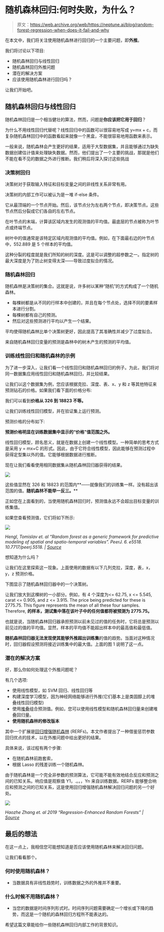 # 随机森林回归:何时失败，为什么？

> 原文：<https://web.archive.org/web/https://neptune.ai/blog/random-forest-regression-when-does-it-fail-and-why>

在本文中，我们将关注使用随机森林进行回归的一个主要问题，即**外推**。

我们将讨论以下项目:

*   随机森林回归与线性回归
*   随机森林回归外推问题
*   潜在的解决方案
*   应该使用随机森林进行回归吗？

让我们开始吧。

## 随机森林回归与线性回归

随机森林回归是一个相当健壮的算法，然而，问题是**你应该把它用于回归**？

为什么不用线性回归代替呢？线性回归中的函数可以很容易地写成 y=mx + c，而复杂随机森林回归中的函数看起来就像一个黑盒，不能很容易地用函数来表示。

一般来说，随机森林会产生更好的结果，适用于大型数据集，并且能够通过为缺失数据创建估计值来处理缺失数据。然而，他们提出了一个主要的挑战，那就是他们不能在看不见的数据之外进行推断。我们稍后将深入探讨这些挑战

### 决策树回归

决策树对于获取输入特征和目标变量之间的非线性关系非常有用。

决策树的内部工作可以被认为是一堆 if-else 条件。

它从最顶端的一个节点开始。然后，该节点分为左右两个节点，即决策节点。这些节点然后分裂成它们各自的左右节点。

在叶节点的末端，计算该区域内发生的观测值的平均值。最底层的节点被称为叶节点或终端节点。

树叶中的值通常是该特定区域内观测值的平均值。例如，在下面最右边的叶节点中，552.889 是 5 个样本的平均值。

这种分裂的程度就是我们所知的树的深度。这是可以调整的超参数之一。指定树的最大深度是为了防止树变得太深——导致过度拟合的情况。

### 随机森林回归

随机森林是决策树的集合。这就是说，许多树以某种“随机”的方式构成了一个随机森林。

*   每棵树都是从不同的行样本中创建的，并且在每个节点处，选择不同的要素样本进行分割。
*   每棵树都有自己的预测。
*   然后对这些预测进行平均以产生一个结果。

平均使得随机森林比单个决策树更好，因此提高了其准确性并减少了过度拟合。

来自随机森林回归变量的预测是森林中的树木产生的预测的平均值。

### 训练线性回归和随机森林的示例

为了进一步深入，让我们看一个线性回归和随机森林回归的例子。为此，我们将对同一数据集应用线性回归和随机森林回归，并比较结果。

让我们以这个数据集为例，您应该根据克拉、深度、表、x、y 和 z 等其他特征来预测钻石的价格。如果我们看下面的价格分布:

我们可以看到**价格从 326 到 18823 不等。**

让我们训练线性回归模型，并在验证集上运行预测。

预测价格的分布如下:

**预测价格明显在训练数据集中显示的“价格”值范围之外。**

线性回归模型，顾名思义，就是在数据上创建一个线性模型。一种简单的思考方式是采用 y = mx+C 的形式。因此，由于它符合线性模型，因此能够在预测过程中获得定型集以外的值。它能够根据数据进行推断。

现在让我们看看使用相同数据集从随机森林回归器获得的结果。

![](img/5844f1d3232988621ebb9aa848dc3a7f.png)

这些值显然在 326 和 18823 的范围内**——就像我们的训练集一样。没有超出该范围的值。**随机森林不能举一反三。****

正如您在上面看到的，当使用随机森林回归时，预测值永远不会超出目标变量的训练集值。

如果您查看预测值，它们将如下所示:

![](img/f146a27c6738a660c029642360e2a0f5.png)

*Hengl, Tomislav et. al “Random forest as a generic framework for predictive modeling of spatial and spatio-temporal variables”. PeerJ. 6\. e5518\. 10.7717/peerj.5518\. | [Source](https://web.archive.org/web/20221224114220/https://www.researchgate.net/publication/327298817_Random_forest_as_a_generic_framework_for_predictive_modeling_of_spatial_and_spatio-temporal_variables)*

想知道为什么吗？

让我们在这里探索这一现象。上面使用的数据有以下几列克拉，深度，表，x，y，z 预测价格。

下图显示了随机森林回归器中的一个决策树。

让我们放大到这棵树的一小部分。例如，有 4 个深度为<= 62.75, x <= 5.545, carat <= 0.905, and z <= 3.915\. The price being predicted for these is 2775.75\. This figure represents the mean of all these four samples. Therefore, **的样本，测试集中落在该叶子中的任何值都将被预测为 2775.75。**

也就是说，当随机森林回归器承担预测以前未见过的值的任务时，它将总是预测以前见过的值的平均值。显然，样本的平均值不能超出样本中的最高值和最低值。

**随机森林回归器无法发现使其能够外推超出训练集**的值的趋势。当面对这种情况时，回归器假设预测将接近训练集中的最大值。上面的图 1 说明了这一点。

### 潜在的解决方案

好，那么你如何处理这个外推问题呢？

有几个选项:

*   使用线性模型，如 SVM 回归、线性回归等
*   构建深度学习模型，因为神经网络能够进行外推(它们基本上是类固醇上的堆叠线性回归模型)
*   使用[堆叠](https://web.archive.org/web/20221224114220/https://scikit-learn.org/stable/auto_examples/ensemble/plot_stack_predictors.html#sphx-glr-auto-examples-ensemble-plot-stack-predictors-py)组合预测值。例如，您可以使用线性模型和随机森林回归量来创建堆叠回归量。
*   **使用随机森林的修改版本**

其中一个扩展是[回归增强随机森林](https://web.archive.org/web/20221224114220/https://arxiv.org/pdf/1904.10416.pdf) (RERFs)。本文作者提出了一种借鉴惩罚参数回归优点的技术，以在外推问题中给出更好的结果。

具体来说，该过程有两个步骤:

*   在随机森林前跑套索，
*   根据 Lasso 的残差训练一个随机森林。

由于随机森林是一个完全非参数的预测算法，它可能不能有效地结合反应和预测之间的已知关系。响应值是观察值 Y1，.。。，Yn 来自训练数据。RERFs 能够整合响应和预测之间的已知关系，这是使用回归增强随机森林解决回归问题的另一个好处。

![](img/0d54fc4e1709980c22baa56f4b75f22b.png)

*Haozhe Zhang et. al 2019 “Regression-Enhanced Random Forests” | [Source](https://web.archive.org/web/20221224114220/https://arxiv.org/abs/1904.10416)*

## 最后的想法

在这一点上，我相信您可能想知道是否应该使用随机森林来解决回归问题。

让我们看看那个。

### 何时使用随机森林？

*   当数据具有非线性趋势时，训练数据之外的外推并不重要。

### 什么时候不用随机森林？

*   当您的数据是时间序列形式时。时间序列问题需要确定一个增长或下降的趋势，而这是一个随机的森林回归方程所不能表达的。

希望这篇文章能给你一些随机森林回归内部工作的背景知识。